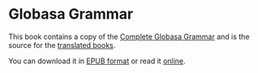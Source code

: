 # Globasa Grammar

This book contains a copy of the [Complete Globasa Grammar](https://xwexi.globasa.net/eng/gramati)
and is the source for the [translated books](https://salif.github.io/gramati-fe-globasa/).

You can download it in [EPUB format](Gramati_fe_Globasa_Mesi_11_2024_eng.epub)
or read it [online](https://salif.github.io/gramati-fe-globasa/eng/).

[^1]: To the extent possible under law, the authors has waived all copyright and related or neighboring rights to this site content.

